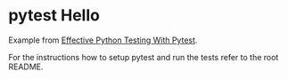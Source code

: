 # pytest Hello

Example from [Effective Python Testing With Pytest](https://realpython.com/pytest-python-testing/).

For the instructions how to setup pytest and run the tests refer to the root README.